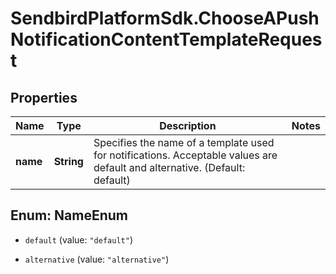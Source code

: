 # SendbirdPlatformSdk.ChooseAPushNotificationContentTemplateRequest

## Properties

Name | Type | Description | Notes
------------ | ------------- | ------------- | -------------
**name** | **String** | Specifies the name of a template used for notifications. Acceptable values are default and alternative. (Default: default) | 



## Enum: NameEnum


* `default` (value: `"default"`)

* `alternative` (value: `"alternative"`)




